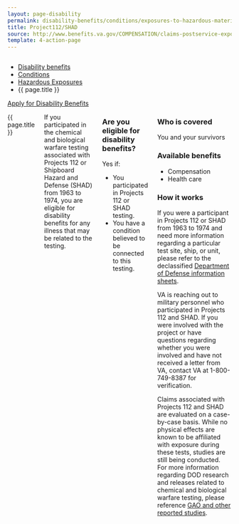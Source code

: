 ```yaml
---
layout: page-disability
permalink: disability-benefits/conditions/exposures-to-hazardous-materials/project112-SHAD/index.html
title: Project112/SHAD
source: http://www.benefits.va.gov/COMPENSATION/claims-postservice-exposures-project_112_shad.asp
template: 4-action-page
---
```


<div class="splash" markdown="0">
<div class="row" markdown="0">
<div class="small-12 columns" markdown="0">

<ul class="breadcrumbs" role="menubar" aria-label="Primary">
<li class="parent"><a href="{{ site.url }}/disability-benefits/">Disability benefits</a></li>
<li class="parent"><a href="{{ site.url }}/disability-benefits/conditions/">Conditions</a></li>
<li class="parent"><a href="{{ site.url }}/disability-benefits/conditions/exposures-to-hazardous-materials/">Hazardous Exposures</a></li>
<li class="active">{{ page.title }}</li>
</ul>

</div>
</div>
</div>

<div class="main" role="main" markdown="0">

<div class="action-bar">
  <div class="row">
    <div class="small-12 columns">
      <a class="usa-button-primary" href="{{ site.url}}/disability-benefits/get/">Apply for Disability Benefits</a>
    </div>
  </div>  
</div>

<div class="section one" markdown="0">
<div class="primary" markdown="0">
<div class="row" markdown="0">
<div class="small-12 medium-8 columns">

<dl class="panel-list plain">
<dt>{{ page.title }}</dt>
</dl>


<div markdown="1">

If you participated in the chemical and biological warfare testing associated with Projects 112 or Shipboard Hazard and Defense (SHAD) from 1963 to 1974, you are eligible for disability benefits for any illness that may be related to the testing.

</div>

<div class="call-out" markdown="1">

### Are you eligible for disability benefits?

Yes if:

-	You participated in Projects 112 or SHAD testing.
-	You have a condition believed to be connected to this testing.

</div>

<div markdown="1">

### Who is covered

You and your survivors

### Available benefits

-	Compensation
-	Health care

### How it works

If you were a participant in Projects 112 or SHAD from 1963 to 1974 and need more information regarding a particular test site, ship, or unit, please refer to the declassified [Department of Defense information sheets]( http://www.health.mil/Military-Health-Topics/Health-Readiness/Environmental-Exposures/Project-112-SHAD/Fact-Sheets).

VA is reaching out to military personnel who participated in Projects 112 and SHAD. If you were involved with the project or have questions regarding whether you were involved and have not received a letter from VA, contact VA at 1-800-749-8387 for verification.

Claims associated with Projects 112 and SHAD are evaluated on a case-by-case basis. While no physical effects are known to be affiliated with exposure during these tests, studies are still being conducted. For more information regarding DOD research and releases related to chemical and biological warfare testing, please reference [GAO and other reported studies]( http://www.health.mil/Military-Health-Topics/Health-Readiness/Environmental-Exposures/Project-112-SHAD/Other-Documents).

</div>

</div>

<div class="small-12 medium-4 columns" markdown="0">
<div markdown="0">

</div>
</div>

</div>
</div>


</div>
